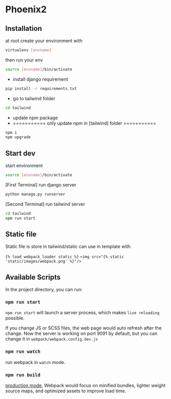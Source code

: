 # Phoenix2

## Installation

at root create your environment with
```bash
virtualenv [envname]
```
then run your env
```bash
source [envname]/bin/activate
```
* install django requirement
```bash
pip install -r requirements.txt
```
* go to tailwind folder
```bash
cd tailwind
```
* update npm package 
* =========== only update npm in [tailwind] folder ===========
```bash
npm i
npm upgrade
```

## Start dev
start environment
```bash
source [envname]/bin/activate
```
[First Terminal] run django server
```bash
python manage.py runserver 
```
[Second Terminal] run tailwind server
```bash
cd tailwind
npm run start
```

## Static file

Static file is store in 
tailwind/static
can use in template with

`{% load webpack_loader static %}`
`<img src="{% static 'static/images/webpack.png' %}"/>`


## Available Scripts

In the project directory, you can run:

### `npm run start`

`npm run start` will launch a server process, which makes `live reloading` possible.

If you change JS or SCSS files, the web page would auto refresh after the change. Now the server is working on port 9091 by default, but you can change it in `webpack/webpack.config.dev.js`

### `npm run watch`

run webpack in `watch` mode.

### `npm run build`

[production mode](https://webpack.js.org/guides/production/), Webpack would focus on minified bundles, lighter weight source maps, and optimized assets to improve load time.


